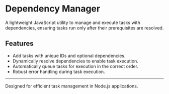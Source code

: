 # Dependency Manager

A lightweight JavaScript utility to manage and execute tasks with dependencies, ensuring tasks run only after their prerequisites are resolved.

## Features
- Add tasks with unique IDs and optional dependencies.
- Dynamically resolve dependencies to enable task execution.
- Automatically queue tasks for execution in the correct order.
- Robust error handling during task execution.

---

Designed for efficient task management in Node.js applications.
